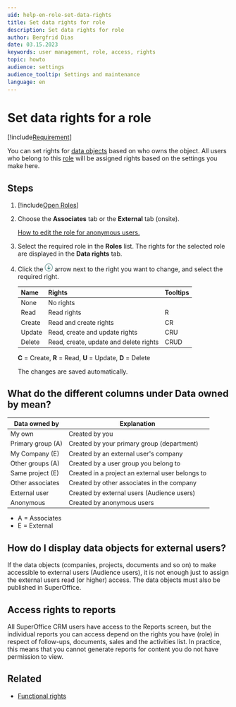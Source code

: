 ```yaml
---
uid: help-en-role-set-data-rights
title: Set data rights for role
description: Set data rights for role
author: Bergfrid Dias
date: 03.15.2023
keywords: user management, role, access, rights
topic: howto
audience: settings
audience_tooltip: Settings and maintenance
language: en
---
```


# Set data rights for a role

[!include[Requirement](../includes/note-anon-req.md)]

You can set rights for [data objects][2] based on who owns the object. All users who belong to this [role][2] will be assigned rights based on the settings you make here.

## Steps

1. [!include[Open Roles](includes/open-roles.md)]

2. Choose the **Associates** tab or the **External** tab (onsite).

    [How to edit the role for anonymous users.][1]

3. Select the required role in the **Roles** list. The rights for the selected role are displayed in the **Data rights** tab.

4. Click the ![icon][img3] arrow next to the right you want to change, and select the required right.

    | Name | Rights | Tooltips |
    |---|---|---|
    | None | No rights | |
    | Read | Read rights | R |
    | Create | Read and create rights | CR |
    | Update | Read, create and update rights | CRU |
    | Delete | Read, create, update and delete rights | CRUD |

    **C** = Create, **R** = Read, **U** = Update, **D** = Delete

    The changes are saved automatically.

## What do the different columns under Data owned by mean?

| Data owned by | Explanation|
|---|---|
| My own | Created by you |
| Primary group (A) | Created by your primary group (department) |
| My Company (E) | Created by an external user's company |
| Other groups (A) | Created by a user group you belong to |
| Same project (E) | Created in a project an external user belongs to |
| Other associates | Created by other associates in the company |
| External user | Created by external users (Audience users) |
| Anonymous | Created by anonymous users |

* A = Associates
* E = External

## How do I display data objects for external users?

If the data objects (companies, projects, documents and so on) to make accessible to external users (Audience users), it is not enough just to assign the external users read (or higher) access. The data objects must also be published in SuperOffice.

## Access rights to reports

All SuperOffice CRM users have access to the Reports screen, but the individual reports you can access depend on the rights you have (role) in respect of follow-ups, documents, sales and the activities list. In practice, this means that you cannot generate reports for content you do not have permission to view.

## Related

* [Functional rights][3]

<!-- Referenced links -->
[1]: edit-rights-for-anonymous-users.md
[2]: index.md
[3]: functional-rights.md

<!-- Referenced images -->
[img3]: ../../../../../media/icons/arrow-down.png
